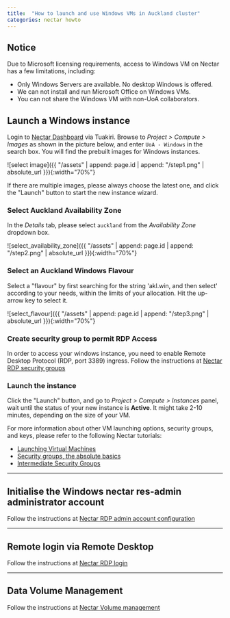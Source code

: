 ```yaml
---
title:  "How to launch and use Windows VMs in Auckland cluster"
categories: nectar howto
---
```


## Notice

Due to Microsoft licensing requirements, access to Windows VM on Nectar has a few limitations, including:
- Only Windows Servers are available. No desktop Windows is offered.
- We can not install and run Microsoft Office on Windows VMs.
- You can not share the Windows VM with non-UoA collaborators.



## Launch a Windows instance

Login to [Nectar Dashboard](https://dashboard.rc.nectar.org.au/) via Tuakiri. Browse to *Project > Compute > Images* as shown in the picture below, and enter `UoA - Windows` in the search box. You will find the prebuilt images for Windows instances.

![select image]({{ "/assets" | append: page.id | append: "/step1.png" | absolute_url }}){:width="70%"}


If there are multiple images, please always choose the latest one, and click the "Launch" button to start the new instance wizard.

### Select Auckland Availability Zone

In the *Details* tab, please select `auckland` from the *Availability Zone* dropdown box.

![select_availability_zone]({{ "/assets" | append: page.id | append: "/step2.png" | absolute_url }}){:width="70%"}

### Select an Auckland Windows Flavour
Select a "flavour" by first searching for the string 'akl.win, and then select' according to your needs, within the limits of your allocation.  Hit the up-arrow key to select it.

![select_flavour]({{ "/assets" | append: page.id | append: "/step3.png" | absolute_url }}){:width="70%"}

### Create security group to permit RDP Access

In order to access your windows instance, you need to enable Remote Desktop Protocol (RDP, port 3389) ingress.
Follow the instructions at [Nectar RDP security groups](./rdp.html)


### Launch the instance
Click the "Launch" button, and go to *Project > Compute > Instances* panel, wait until the status of your new instance is **Active**. It might take 2-10 minutes, depending on the size of your VM.

For more information about other VM launching options, security groups, and keys, please refer to the following Nectar tutorials:

- [Launching Virtual Machines](https://tutorials.rc.nectar.org.au/launching-virtual-machines/01-overview)
- [Security groups, the absolute basics](https://tutorials.rc.nectar.org.au/sec-groups-101/01-overview)
- [Intermediate Security Groups](https://tutorials.rc.nectar.org.au/intermediate-security-groups/01-overview)

--- 

## Initialise the Windows nectar res-admin administrator account

Follow the instructions at [Nectar RDP admin account configuration](./account.html)

--- 

## Remote login via Remote Desktop

Follow the instructions at [Nectar RDP login ](./login.html)

--- 

## Data Volume Management
Follow the instructions at [Nectar Volume management](./volume.html)
